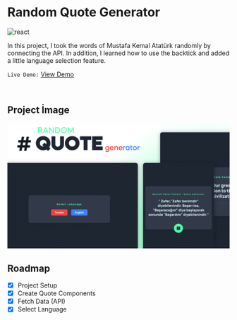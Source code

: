 # **Random Quote Generator**


![react](https://img.shields.io/badge/React-20232A?style=for-the-badge&logo=react&logoColor=61DAFB)

In this project, I took the words of Mustafa Kemal Atatürk randomly by connecting the API. In addition, I learned how to use the backtick and added a little language selection feature.

`Live Demo:` [View Demo](https://azateser.github.io/50-React-Project/2.%20Ramdom%20Quote%20Generator/Live/)

<br>

## Project İmage


![random-quote-generator](../0.%20projectImages/2-random-quote-generator.png)


## Roadmap

- [x] Project Setup <br />
- [x] Create Quote Components <br />
- [x] Fetch Data (API) <br />
- [x] Select Language <br />